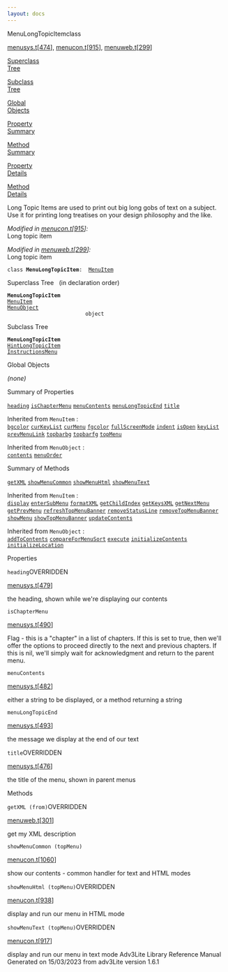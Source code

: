 ```yaml
---
layout: docs
---
```

<span class="title">MenuLongTopicItem</span><span class="type">class</span>

[menusys.t](../file/menusys.t.html)\[[474](../source/menusys.t.html#474)\],
[menucon.t](../file/menucon.t.html)\[[915](../source/menucon.t.html#915)\],
[menuweb.t](../file/menuweb.t.html)\[[299](../source/menuweb.t.html#299)\]

[Superclass  
Tree](#_SuperClassTree_)

[Subclass  
Tree](#_SubClassTree_)

[Global  
Objects](#_ObjectSummary_)

[Property  
Summary](#_PropSummary_)

[Method  
Summary](#_MethodSummary_)

[Property  
Details](#_Properties_)

[Method  
Details](#_Methods_)



Long Topic Items are used to print out big long gobs of text on a
subject. Use it for printing long treatises on your design philosophy
and the like.

*Modified in
[menucon.t](../file/menucon.t.html)\[[915](../source/menucon.t.html#915)\]:*  
Long topic item

*Modified in
[menuweb.t](../file/menuweb.t.html)\[[299](../source/menuweb.t.html#299)\]:*  
Long topic item

`class `**`MenuLongTopicItem`**` :   `[`MenuItem`](../object/MenuItem.html)



<span id="_SuperClassTree_"></span>



<span class="hdln">Superclass Tree</span>   (in declaration order)



**`MenuLongTopicItem`**  
[`MenuItem`](../object/MenuItem.html)  
[`MenuObject`](../object/MenuObject.html)  
`                         object`  
<span id="_SubClassTree_"></span>



<span class="hdln">Subclass Tree</span>  



**`MenuLongTopicItem`**  
[`HintLongTopicItem`](../object/HintLongTopicItem.html)  
[`InstructionsMenu`](../object/InstructionsMenu.html)  
<span id="_ObjectSummary_"></span>



<span class="hdln">Global Objects</span>  



*(none)* <span id="_PropSummary_"></span>



<span class="hdln">Summary of Properties</span>  



[`heading`](#heading) [`isChapterMenu`](#isChapterMenu) [`menuContents`](#menuContents) [`menuLongTopicEnd`](#menuLongTopicEnd) [`title`](#title)

Inherited from `MenuItem` :  
[`bgcolor`](../object/MenuItem.html#bgcolor) [`curKeyList`](../object/MenuItem.html#curKeyList) [`curMenu`](../object/MenuItem.html#curMenu) [`fgcolor`](../object/MenuItem.html#fgcolor) [`fullScreenMode`](../object/MenuItem.html#fullScreenMode) [`indent`](../object/MenuItem.html#indent) [`isOpen`](../object/MenuItem.html#isOpen) [`keyList`](../object/MenuItem.html#keyList) [`prevMenuLink`](../object/MenuItem.html#prevMenuLink) [`topbarbg`](../object/MenuItem.html#topbarbg) [`topbarfg`](../object/MenuItem.html#topbarfg) [`topMenu`](../object/MenuItem.html#topMenu)

Inherited from `MenuObject` :  
[`contents`](../object/MenuObject.html#contents) [`menuOrder`](../object/MenuObject.html#menuOrder)

<span id="_MethodSummary_"></span>



<span class="hdln">Summary of Methods</span>  



[`getXML`](#getXML) [`showMenuCommon`](#showMenuCommon) [`showMenuHtml`](#showMenuHtml) [`showMenuText`](#showMenuText)

Inherited from `MenuItem` :  
[`display`](../object/MenuItem.html#display) [`enterSubMenu`](../object/MenuItem.html#enterSubMenu) [`formatXML`](../object/MenuItem.html#formatXML) [`getChildIndex`](../object/MenuItem.html#getChildIndex) [`getKeysXML`](../object/MenuItem.html#getKeysXML) [`getNextMenu`](../object/MenuItem.html#getNextMenu) [`getPrevMenu`](../object/MenuItem.html#getPrevMenu) [`refreshTopMenuBanner`](../object/MenuItem.html#refreshTopMenuBanner) [`removeStatusLine`](../object/MenuItem.html#removeStatusLine) [`removeTopMenuBanner`](../object/MenuItem.html#removeTopMenuBanner) [`showMenu`](../object/MenuItem.html#showMenu) [`showTopMenuBanner`](../object/MenuItem.html#showTopMenuBanner) [`updateContents`](../object/MenuItem.html#updateContents)

Inherited from `MenuObject` :  
[`addToContents`](../object/MenuObject.html#addToContents) [`compareForMenuSort`](../object/MenuObject.html#compareForMenuSort) [`execute`](../object/MenuObject.html#execute) [`initializeContents`](../object/MenuObject.html#initializeContents) [`initializeLocation`](../object/MenuObject.html#initializeLocation)

<span id="_Properties_"></span>



<span class="hdln">Properties</span>  



<span id="heading"></span>

`heading`<span class="rem">OVERRIDDEN</span>

[menusys.t](../file/menusys.t.html)\[[479](../source/menusys.t.html#479)\]



the heading, shown while we're displaying our contents



<span id="isChapterMenu"></span>

`isChapterMenu`

[menusys.t](../file/menusys.t.html)\[[490](../source/menusys.t.html#490)\]



Flag - this is a "chapter" in a list of chapters. If this is set to
true, then we'll offer the options to proceed directly to the next and
previous chapters. If this is nil, we'll simply wait for acknowledgment
and return to the parent menu.



<span id="menuContents"></span>

`menuContents`

[menusys.t](../file/menusys.t.html)\[[482](../source/menusys.t.html#482)\]



either a string to be displayed, or a method returning a string



<span id="menuLongTopicEnd"></span>

`menuLongTopicEnd`

[menusys.t](../file/menusys.t.html)\[[493](../source/menusys.t.html#493)\]



the message we display at the end of our text



<span id="title"></span>

`title`<span class="rem">OVERRIDDEN</span>

[menusys.t](../file/menusys.t.html)\[[476](../source/menusys.t.html#476)\]



the title of the menu, shown in parent menus



<span id="_Methods_"></span>



<span class="hdln">Methods</span>  



<span id="getXML"></span>

`getXML (from)`<span class="rem">OVERRIDDEN</span>

[menuweb.t](../file/menuweb.t.html)\[[301](../source/menuweb.t.html#301)\]



get my XML description



<span id="showMenuCommon"></span>

`showMenuCommon (topMenu)`

[menucon.t](../file/menucon.t.html)\[[1060](../source/menucon.t.html#1060)\]



show our contents - common handler for text and HTML modes



<span id="showMenuHtml"></span>

`showMenuHtml (topMenu)`<span class="rem">OVERRIDDEN</span>

[menucon.t](../file/menucon.t.html)\[[938](../source/menucon.t.html#938)\]



display and run our menu in HTML mode



<span id="showMenuText"></span>

`showMenuText (topMenu)`<span class="rem">OVERRIDDEN</span>

[menucon.t](../file/menucon.t.html)\[[917](../source/menucon.t.html#917)\]



display and run our menu in text mode
Adv3Lite Library Reference Manual  
Generated on 15/03/2023 from adv3Lite version 1.6.1


